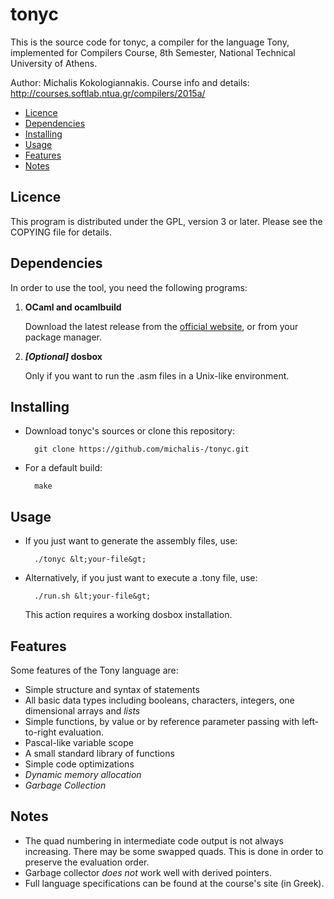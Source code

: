 tonyc
=====

This is the source code for tonyc, a compiler for the language Tony, implemented for Compilers Course,
8th Semester, National Technical University of Athens.

Author: Michalis Kokologiannakis.
Course info and details: http://courses.softlab.ntua.gr/compilers/2015a/

* [Licence](#licence)
* [Dependencies](#dependencies)
* [Installing](#installing)
* [Usage](#usage)
* [Features](#features)
* [Notes](#notes)

Licence
-------

This program is distributed under the GPL, version 3 or later. Please see
the COPYING file for details.

Dependencies
------------

In order to use the tool, you need the following programs:

1. **OCaml and ocamlbuild**

	Download the latest release from the [official website](https://ocaml.org/), or
	from your package manager.

3. **_[Optional]_ dosbox**

   Only if you want to run the .asm files in a Unix-like environment.

Installing
----------

* Download tonyc's sources or clone this repository:

		git clone https://github.com/michalis-/tonyc.git

* For a default build:

		make

Usage
-----

* If you just want to generate the assembly files, use:

		./tonyc &lt;your-file&gt;

* Alternatively, if you just want to execute a .tony file, use:

		./run.sh &lt;your-file&gt;

	This action requires a working dosbox installation.


Features
--------

Some features of the Tony language are:

* Simple structure and syntax of statements
* All basic data types including booleans, characters, integers, one dimensional arrays and *lists*
* Simple functions, by value or by reference parameter passing with left-to-right evaluation.
* Pascal-like variable scope
* A small standard library of functions
* Simple code optimizations
* *Dynamic memory allocation*
* *Garbage Collection*

Notes
-----

* The quad numbering in intermediate code output is not always increasing. There may be some
swapped quads. This is done in order to preserve the evaluation order.
* Garbage collector *does not* work well with derived pointers.
* Full language specifications can be found at the course's site (in Greek).
